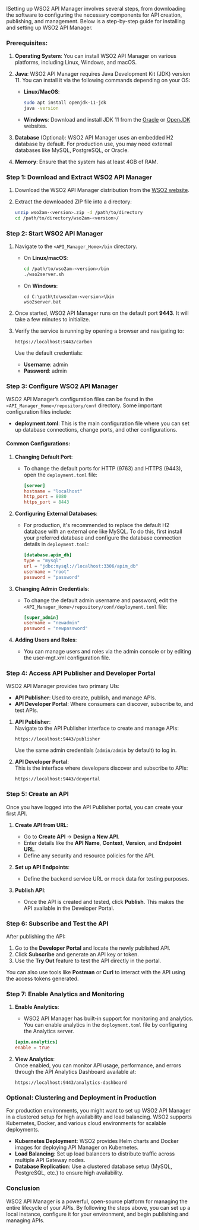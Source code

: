 ISetting up WSO2 API Manager involves several steps, from downloading the software to configuring the necessary components for API creation, publishing, and management. Below is a step-by-step guide for installing and setting up WSO2 API Manager.

### Prerequisites:

1. **Operating System**: You can install WSO2 API Manager on various platforms, including Linux, Windows, and macOS.
2. **Java**: WSO2 API Manager requires Java Development Kit (JDK) version 11. You can install it via the following commands depending on your OS:
   - **Linux/MacOS**:  
     ```bash
     sudo apt install openjdk-11-jdk
     java -version
     ```
   - **Windows**: Download and install JDK 11 from the [Oracle](https://www.oracle.com/java/technologies/javase-jdk11-downloads.html) or [OpenJDK](https://jdk.java.net/archive/) websites.

3. **Database** (Optional): WSO2 API Manager uses an embedded H2 database by default. For production use, you may need external databases like MySQL, PostgreSQL, or Oracle.

4. **Memory**: Ensure that the system has at least 4GB of RAM.

### Step 1: Download and Extract WSO2 API Manager

1. Download the WSO2 API Manager distribution from the [WSO2 website](https://wso2.com/api-management/).
   
2. Extract the downloaded ZIP file into a directory:
   ```bash
   unzip wso2am-<version>.zip -d /path/to/directory
   cd /path/to/directory/wso2am-<version>/
   ```

### Step 2: Start WSO2 API Manager

1. Navigate to the `<API_Manager_Home>/bin` directory.
   - On **Linux/macOS**:
     ```bash
     cd /path/to/wso2am-<version>/bin
     ./wso2server.sh
     ```
   - On **Windows**:
     ```
     cd C:\path\to\wso2am-<version>\bin
     wso2server.bat
     ```

2. Once started, WSO2 API Manager runs on the default port **9443**. It will take a few minutes to initialize.

3. Verify the service is running by opening a browser and navigating to:
   ```
   https://localhost:9443/carbon
   ```
   Use the default credentials:
   - **Username**: admin
   - **Password**: admin

### Step 3: Configure WSO2 API Manager

WSO2 API Manager’s configuration files can be found in the `<API_Manager_Home>/repository/conf` directory. Some important configuration files include:

- **deployment.toml**: This is the main configuration file where you can set up database connections, change ports, and other configurations.

#### Common Configurations:
1. **Changing Default Port**:
   - To change the default ports for HTTP (9763) and HTTPS (9443), open the `deployment.toml` file:
     ```toml
     [server]
     hostname = "localhost"
     http_port = 8080
     https_port = 8443
     ```

2. **Configuring External Databases**:
   - For production, it's recommended to replace the default H2 database with an external one like MySQL. To do this, first install your preferred database and configure the database connection details in `deployment.toml`:
     ```toml
     [database.apim_db]
     type = "mysql"
     url = "jdbc:mysql://localhost:3306/apim_db"
     username = "root"
     password = "password"
     ```

3. **Changing Admin Credentials**:
   - To change the default admin username and password, edit the `<API_Manager_Home>/repository/conf/deployment.toml` file:
     ```toml
     [super_admin]
     username = "newadmin"
     password = "newpassword"
     ```

4. **Adding Users and Roles**:
   - You can manage users and roles via the admin console or by editing the user-mgt.xml configuration file.

### Step 4: Access API Publisher and Developer Portal

WSO2 API Manager provides two primary UIs:
- **API Publisher**: Used to create, publish, and manage APIs.
- **API Developer Portal**: Where consumers can discover, subscribe to, and test APIs.

1. **API Publisher**:  
   Navigate to the API Publisher interface to create and manage APIs:
   ```
   https://localhost:9443/publisher
   ```
   Use the same admin credentials (`admin/admin` by default) to log in.

2. **API Developer Portal**:  
   This is the interface where developers discover and subscribe to APIs:
   ```
   https://localhost:9443/devportal
   ```

### Step 5: Create an API

Once you have logged into the API Publisher portal, you can create your first API.

1. **Create API from URL**:
   - Go to **Create API** → **Design a New API**.
   - Enter details like the **API Name**, **Context**, **Version**, and **Endpoint URL**.
   - Define any security and resource policies for the API.
   
2. **Set up API Endpoints**:
   - Define the backend service URL or mock data for testing purposes.

3. **Publish API**:
   - Once the API is created and tested, click **Publish**. This makes the API available in the Developer Portal.

### Step 6: Subscribe and Test the API

After publishing the API:

1. Go to the **Developer Portal** and locate the newly published API.
2. Click **Subscribe** and generate an API key or token.
3. Use the **Try Out** feature to test the API directly in the portal.

You can also use tools like **Postman** or **Curl** to interact with the API using the access tokens generated.

### Step 7: Enable Analytics and Monitoring

1. **Enable Analytics**:  
   - WSO2 API Manager has built-in support for monitoring and analytics. You can enable analytics in the `deployment.toml` file by configuring the Analytics server.
   
   ```toml
   [apim.analytics]
   enable = true
   ```

2. **View Analytics**:  
   Once enabled, you can monitor API usage, performance, and errors through the API Analytics Dashboard available at:
   ```
   https://localhost:9443/analytics-dashboard
   ```

### Optional: Clustering and Deployment in Production

For production environments, you might want to set up WSO2 API Manager in a clustered setup for high availability and load balancing. WSO2 supports Kubernetes, Docker, and various cloud environments for scalable deployments.

- **Kubernetes Deployment**: WSO2 provides Helm charts and Docker images for deploying API Manager on Kubernetes.
- **Load Balancing**: Set up load balancers to distribute traffic across multiple API Gateway nodes.
- **Database Replication**: Use a clustered database setup (MySQL, PostgreSQL, etc.) to ensure high availability.

### Conclusion

WSO2 API Manager is a powerful, open-source platform for managing the entire lifecycle of your APIs. By following the steps above, you can set up a local instance, configure it for your environment, and begin publishing and managing APIs.